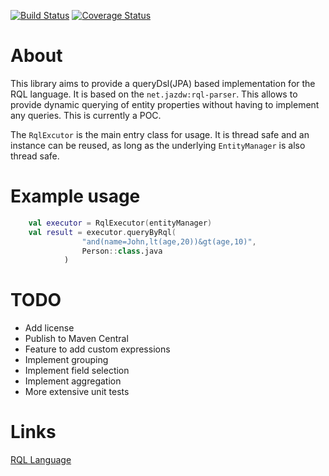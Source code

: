 [![Build Status](https://app.travis-ci.com/Phil-Ba/rql-2-queryDsl.svg?branch=master&kill_cache=1)](https://app.travis-ci.com/github/Phil-Ba/rql-2-queryDsl)
[![Coverage Status](https://coveralls.io/repos/github/Phil-Ba/rql-2-queryDsl/badge.svg?branch=master&kill_cache=1)](https://coveralls.io/github/Phil-Ba/rql-2-queryDsl?branch=master)

# About

This library aims to provide a queryDsl(JPA) based implementation for the RQL language. It is based on the `net.jazdw:rql-parser`. This
allows to provide dynamic querying of entity properties without having to implement any queries. This is currently a POC.

The `RqlExcutor` is the main entry class for usage. It is thread safe and an instance can be reused, as long as the underlying
`EntityManager` is also thread safe.

# Example usage

``` Kotlin 
    val executor = RqlExecutor(entityManager)
    val result = executor.queryByRql(
                "and(name=John,lt(age,20))&gt(age,10)",
                Person::class.java
            )
```

# TODO

* Add license
* Publish to Maven Central
* Feature to add custom expressions
* Implement grouping
* Implement field selection
* Implement aggregation
* More extensive unit tests

# Links

[RQL Language](https://github.com/persvr/rql)
